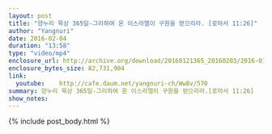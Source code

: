 ```yaml
---
layout: post
title: "양누리 묵상 365일-그리하여 온 이스라엘이 구원을 얻으리라. [로마서 11:26]"
author: "Yangnuri"
date: 2016-02-04
duration: "13:58"
type: "video/mp4"
enclosure_url: http://archive.org/download/20160121365_20160203/2016-01-21-365.mp4
enclosure_bytes_size: 82,731,904       
link:
  youtube:    http://cafe.daum.net/yangnuri-ch/Ww8v/570
summary: 양누리 묵상 365일-그리하여 온 이스라엘이 구원을 얻으리라.[로마서 11:26]
show_notes:
---
```

{% include post_body.html %}
